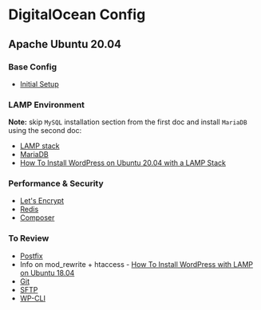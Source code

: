 # DigitalOcean Config

## Apache Ubuntu 20.04

### Base Config

- [Initial Setup](https://www.digitalocean.com/community/tutorials/initial-server-setup-with-ubuntu-20-04)

### LAMP Environment

**Note:** skip `MySQL` installation section from the first doc and install `MariaDB` using the second doc:

- [LAMP stack](https://www.digitalocean.com/community/tutorials/how-to-install-linux-apache-mysql-php-lamp-stack-on-ubuntu-20-04)
- [MariaDB](https://www.digitalocean.com/community/tutorials/how-to-install-mariadb-on-ubuntu-20-04)
- [How To Install WordPress on Ubuntu 20.04 with a LAMP Stack](https://www.digitalocean.com/community/tutorials/how-to-install-wordpress-on-ubuntu-20-04-with-a-lamp-stack)

### Performance & Security

- [Let's Encrypt](https://www.digitalocean.com/community/tutorials/how-to-secure-apache-with-let-s-encrypt-on-ubuntu-20-04)
- [Redis](https://www.digitalocean.com/community/tutorials/how-to-install-and-secure-redis-on-ubuntu-20-04)
- [Composer](https://www.digitalocean.com/community/tutorials/how-to-install-and-use-composer-on-ubuntu-20-04)

### To Review

- [Postfix](https://www.digitalocean.com/community/tutorials/how-to-install-and-configure-postfix-on-ubuntu-20-04)
- Info on mod_rewrite + htaccess - [How To Install WordPress with LAMP on Ubuntu 18.04](https://www.digitalocean.com/community/tutorials/how-to-install-wordpress-with-lamp-on-ubuntu-18-04)
- [Git](https://www.digitalocean.com/community/tutorials/how-to-install-git-on-ubuntu-16-04)
- [SFTP](https://www.digitalocean.com/community/questions/sftp-setup-on-transmit-mac)
- [WP-CLI](https://www.linode.com/docs/guides/install-wordpress-using-wp-cli-on-ubuntu-18-04/)